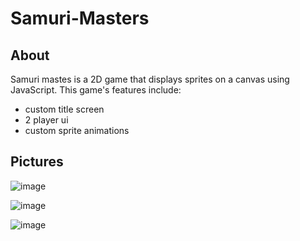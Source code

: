 # Samuri-Masters

## About

Samuri mastes is a 2D game that displays sprites on a canvas using JavaScript. This game's features include:

  * custom title screen
  * 2 player ui 
  * custom sprite animations
  
  
 ## Pictures
 
  ![image](https://user-images.githubusercontent.com/90425309/209476620-e17456f5-67f0-412f-a7b0-57b9ec4925ab.png)
  
  ![image](https://user-images.githubusercontent.com/90425309/209476648-079253a5-2074-4a55-b30b-075ccafc5b87.png)
  
  ![image](https://user-images.githubusercontent.com/90425309/209476695-de08d921-c20a-4c6a-bb32-c8cf221b1e2c.png)



  
